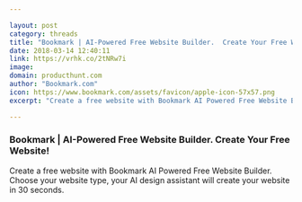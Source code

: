 ```yaml
---

layout: post
category: threads
title: "Bookmark | AI-Powered Free Website Builder.  Create Your Free Website!"
date: 2018-03-14 12:40:11
link: https://vrhk.co/2tNRw7i
image: 
domain: producthunt.com
author: "Bookmark.com"
icon: https://www.bookmark.com/assets/favicon/apple-icon-57x57.png
excerpt: "Create a free website with Bookmark AI Powered Free Website Builder. Choose your website type, your AI design assistant will create your website in 30 seconds."

---
```


### Bookmark | AI-Powered Free Website Builder.  Create Your Free Website!

Create a free website with Bookmark AI Powered Free Website Builder. Choose your website type, your AI design assistant will create your website in 30 seconds.
